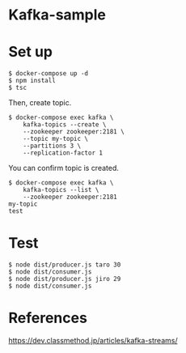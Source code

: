 # Kafka-sample

# Set up
```
$ docker-compose up -d
$ npm install
$ tsc
```

Then, create topic.
```
$ docker-compose exec kafka \
    kafka-topics --create \
    --zookeeper zookeeper:2181 \
    --topic my-topic \
    --partitions 3 \
    --replication-factor 1
```

You can confirm topic is created. 
```
$ docker-compose exec kafka \
    kafka-topics --list \
    --zookeeper zookeeper:2181
my-topic
test
```

# Test
```
$ node dist/producer.js taro 30
$ node dist/consumer.js
$ node dist/producer.js jiro 29
$ node dist/consumer.js
```


# References
https://dev.classmethod.jp/articles/kafka-streams/

